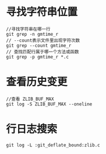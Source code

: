 # 寻找字符串位置

```
//寻找字符串在哪一行
git grep -n gmtime_r
// --count表示文件里出现字符次数
git grep --count gmtime_r
// 查找匹配行属于哪一个方法或函数
git grep -p gmtime_r *.c
```

# 查看历史变更

```
//查看 ZLIB_BUF_MAX
git log -S ZLIB_BUF_MAX --oneline
```

# 行日志搜索

```
git log -L :git_deflate_bound:zlib.c
```
